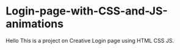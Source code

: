 # Login-page-with-CSS-and-JS-animations
Hello This is a project on Creative Login page using HTML CSS JS.
